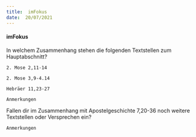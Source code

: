 ```yaml
---
title:  imFokus
date:  20/07/2021
---
```


#### imFokus

In welchem Zusammenhang stehen die folgenden Textstellen zum Hauptabschnitt?

`2. Mose 2,11-14`

`2. Mose 3,9-4.14`

`Hebräer 11,23-27`

`Anmerkungen`

Fallen dir im Zusammenhang mit Apostelgeschichte 7,20-36 noch weitere Textstellen oder Versprechen ein?

`Anmerkungen`
